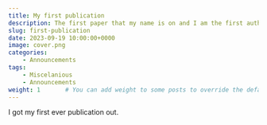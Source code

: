 ```yaml
---
title: My first publication
description: The first paper that my name is on and I am the first author
slug: first-publication
date: 2023-09-19 10:00:00+0000
image: cover.png
categories:
    - Announcements
tags:
    - Miscelanious
    - Announcements
weight: 1       # You can add weight to some posts to override the default sorting (date descending)
---
```

I got my first ever publication out.

